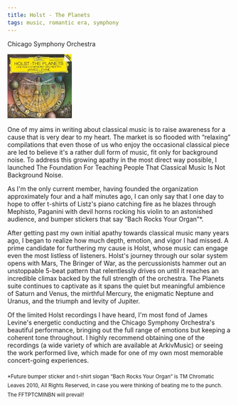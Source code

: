```yaml
---
title: Holst - The Planets
tags: music, romantic era, symphony
---
```


Chicago Symphony Orchestra

![Conducted by James Levine](/images/holst.jpg "Holst - The Planets")

One of my aims in writing about classical music is to raise awareness for a
cause that is very dear to my heart. The market is so flooded with “relaxing”
compilations that even those of us who enjoy the occasional classical piece are
led to believe it's a rather dull form of music, fit only for background
noise. To address this growing apathy in the most direct way possible, I
launched The Foundation For Teaching People That Classical Music Is Not
Background Noise.

As I'm the only current member, having founded the organization approximately
four and a half minutes ago, I can only say that I one day to hope to offer
t-shirts of Listz's piano catching fire as he blazes through Mephisto, Paganini
with devil horns rocking his violin to an astonished audience, and bumper
stickers that say “Bach Rocks Your Organ”*.

After getting past my own initial apathy towards classical music many years ago,
I began to realize how much depth, emotion, and vigor I had missed. A prime
candidate for furthering my cause is Holst, whose music can engage even the most
listless of listeners. Holst's journey through our solar system opens with Mars,
The Bringer of War, as the percussionists hammer out an unstoppable 5-beat
pattern that relentlessly drives on until it reaches an incredible climax backed
by the full strength of the orchestra. The Planets suite continues to captivate
as it spans the quiet but meaningful ambience of Saturn and Venus, the mirthful
Mercury, the enigmatic Neptune and Uranus, and the triumph and levity of
Jupiter.

Of the limited Holst recordings I have heard, I'm most fond of James Levine's
energetic conducting and the Chicago Symphony Orchestra's beautiful performance,
bringing out the full range of emotions but keeping a coherent tone
throughout. I highly recommend obtaining one of the recordings (a wide variety
of which are available at ArkivMusic) or seeing the work performed live, which
made for one of my own most memorable concert-going experiences.

<sub>*Future bumper sticker and t-shirt slogan “Bach Rocks Your Organ” is TM
Chromatic Leaves 2010, All Rights Reserved, in case you were thinking of beating
me to the punch. The FFTPTCMINBN will prevail!</sub>